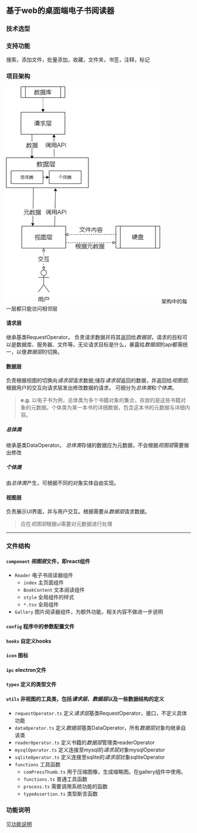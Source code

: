 #

## 基于web的桌面端电子书阅读器

### 技术选型

### 支持功能

搜索，添加文件，批量添加，收藏，文件夹，书签，注释，标记

### 项目架构

![项目架构](architecture.png)
架构中的每一层都只能访问相邻层

#### 请求层

继承基类RequestOperator。
负责请求数据并将其返回给*数据层*，请求的目标可以是数据库、服务器、文件等。无论请求目标是什么，暴露给*数据层*的api都需统一，以便*数据层*的切换。

#### 数据层

负责根据视图的切换向*请求层*请求数据;储存*请求层*返回的数据，并返回给*视图层*;根据用户的交互向请求层发出修改数据的请求。
可细分为*总体类*和*个体类*。
>**e.g.** 以电子书为例，总体类为多个书籍对象的集合，存放的是这些书籍对象的元数据。个体类为某一本书的详细数据，包含这本书的元数据与详细内容。

##### 总体类

继承基类DataOperator。
*总体类*存储的数据应为元数据，不会根据*视图层*需要做出修改

##### 个体类

由*总体类*产生，可根据不同的对象实体自由实现。

#### 视图层

负责展示UI界面，并与用户交互。根据需要从*数据层*请求数据。

>应在*视图层*根据ui需要对元数据进行处理

****

### 文件结构

#### `component` *视图层*文件，即react组件

- `Reader` 电子书阅读器组件
  - `index` 主页面组件
  - `BookContent` 文本阅读组件
  - `style` 全局组件的样式
  - `*.tsx` 全局组件
- `Gallery` 图片阅读器组件，为额外功能，相关内容不做进一步说明

#### `config` 程序中的参数配置文件

#### `hooks` 自定义hooks

#### `icon` 图标

#### `ipc` electron文件

#### `types` 定义的类型文件

#### `utils` 非视图的工具类，包括*请求层*、*数据层*以及一些数据结构的定义

- `requestOperator.ts` 定义*请求层*基类RequestOperator，接口，不定义具体功能
- `dataOperator.ts` 定义*数据层*基类DataOperator，所有*数据层*对象均继承自该类
- `readerOperator.ts` 定义书籍的*数据层*管理类readerOperator
- `mysqlOperator.ts` 定义连接至mysql的*请求层*对象mysqlOperator
- `sqliteOperator.ts` 定义连接至sqlite的*请求层*对象sqliteOperator
- `functions` 工具函数
  - `comPressThumb.ts` 用于压缩图像，生成缩略图。在gallery组件中使用。
  - `functions.ts` 普通工具函数
  - `process.ts` 需要调用系统功能的函数
  - `typeAssertion.ts` 类型断言函数

### 功能说明

见[功能说明](./doc/功能说明.md)

